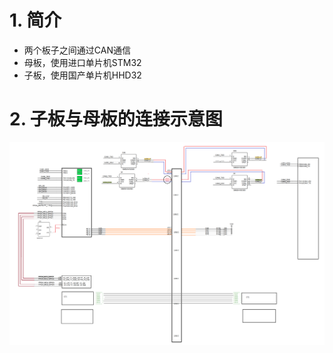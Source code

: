 # 1. 简介
- 两个板子之间通过CAN通信
- 母板，使用进口单片机STM32
- 子板，使用国产单片机HHD32

# 2. 子板与母板的连接示意图
![image text](https://raw.githubusercontent.com/Kshine2017/CAN/master/HHD32F107VCH_CAN_A207D/PIC/zibanConnectMuBan.png "zibanConnectMuBan")


